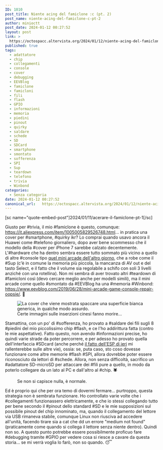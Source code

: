 ```yaml
---
ID: 1010
post_title: Niente acing del famiclone :c (pt. 2)
post_name: niente-acing-del-famiclone-c-pt-2
author: minioctt
post_date: 2024-01-12 00:27:52
layout: post
link: >
  https://octospacc.altervista.org/2024/01/12/niente-acing-del-famiclone-c-pt-2/
published: true
tags:
  - adattatore
  - chip
  - collegamenti
  - console
  - cover
  - debugging
  - EEVBlog
  - famiclone
  - famicloni
  - fili
  - flash
  - GPIO
  - informazioni
  - memoria
  - piedini
  - pinout
  - quirky
  - saldare
  - schede
  - SD
  - SDCard
  - smartphone
  - smontato
  - sofferenza
  - SPI
  - Sup
  - teardown
  - telefono
  - trivia
  - Winbond
categories:
  - Senza categoria
date: 2024-01-12 00:27:52
canonical_url:   https://octospacc.altervista.org/2024/01/12/niente-acing-del-famiclone-c-pt-2/
---
```

<!-- wp:paragraph -->
<p>[sc name="quote-embed-post"]2024/01/11/acerare-il-famiclone-pt-1[/sc]</p>
<!-- /wp:paragraph -->

<!-- wp:paragraph -->
<p>Giusto per #trivia, il mio #famiclone è questo, comunque: <a href="https://it.aliexpress.com/item/1005005829526748.html">https://it.aliexpress.com/item/1005005829526748.html</a>... in pratica una cover per #smartphone, #quirky ikr? Lo comprai quando usavo ancora il Huawei come #telefono giornaliero, dopo aver bene scommesso che il modello della #cover per iPhone 7 sarebbe calzato decentemente. L'#hardware che ha dentro sembra essere tutto sommato più vicino a quello di altre #console tipo <a href="https://octospacc.altervista.org/2024/01/07/arcade-mini-152/">quel mini arcade dell'altro giorno</a>, che a robe come il #Sup (c'è in comune la memoria più piccola, la mancanza di AV out e del tasto Select, e il fatto che il volume sia regolabile a schifo con soli 3 livelli anziché con una rotellina). Non mi sembra di aver trovato altri #teardown di #famicloni così (devo cercare meglio anche per modelli simili), ma il mini arcade come quello #smontato da #EEVBlog ha una #memoria #Winbond: <a href="https://www.eevblog.com/2019/06/28/mini-arcade-game-console-repair-oopsie/">https://www.eevblog.com/2019/06/28/mini-arcade-game-console-repair-oopsie/</a>. 🧭️</p>
<!-- /wp:paragraph -->

<!-- wp:paragraph -->
<p></p>
<!-- /wp:paragraph -->

<!-- wp:image {"id":1013,"sizeSlug":"full","linkDestination":"none"} -->
<figure class="wp-block-image size-full"><img src="{{site.cdnurl}}/assets/uploads/2024/01/image-5.png" alt="La cover che viene mostrata spaccare una superficie bianca generica, in qualche modo assurdo." class="wp-image-1013"/><figcaption class="wp-element-caption">Certe immagini sulle inserzioni cinesi fanno morire...</figcaption></figure>
<!-- /wp:image -->

<!-- wp:paragraph -->
<p></p>
<!-- /wp:paragraph -->

<!-- wp:paragraph -->
<p>Stamattina, con un po' di #sofferenza, ho provato a #saldare dei fili sugli 8 #piedini del mio piccolissimo chip #flash, e ce l'ho addirittura fatta (contro le mie aspettative). Fatto questo, non avendo #informazioni precise, ho quindi varie strade da poter percorrere, e per adesso ho provato quella dell'interfaccia #SDcard (anche perché <a href="https://octospacc.altervista.org/2024/01/10/1003/">il fatto dell'ESP di ieri</a> mi rallenterebbe sulle altre vie), ossia: se, puta caso, sto coso dovesse funzionare come altre memorie #flash #SPI, allora dovrebbe poter essere riconosciuto da lettori di #schede. Allora, non senza difficoltà, sacrifico un #adattatore SD-microSD per attaccare dei #fili pure a quello, in modo da poterlo collegare da un lato al PC e dall'altro al #chip. 🕷️</p>
<!-- /wp:paragraph -->

<!-- wp:paragraph -->
<p></p>
<!-- /wp:paragraph -->

<!-- wp:image {"id":1015,"sizeSlug":"large"} -->
<figure class="wp-block-image size-large"><img src="{{site.cdnurl}}/assets/uploads/2024/01/img_2024-01-11-18-48-45-2722850256951560362496-960x1280.jpg" alt="" class="wp-image-1015"/><figcaption class="wp-element-caption">Se non si capisce nulla, è normale.</figcaption></figure>
<!-- /wp:image -->

<!-- wp:paragraph -->
<p></p>
<!-- /wp:paragraph -->

<!-- wp:paragraph -->
<p>Ed è proprio qui che per ora temo di dovermi fermare... purtroppo, questa strategia non è sembrata funzionare. Ho controllato varie volte che i #collegamenti funzionassero elettricamente, e che io stessi collegando tutto per bene secondo il #pinout dello standard #SD e le mie supposizioni sul possibile pinout del chip innominato, ma, quando il collegamento del lettore via USB rimaneva stabile, comunque Linux non riusciva ad accedere all'unità, facendo tirare sia a cat che dd un errore "medium not found" (praticamente come quando si collega il lettore senza niente dentro). Quindi non so. A questo punto potrebbe essere possibilmente proficuo fare #debugging tramite #GPIO per vedere cosa si riesce a cavare da questa storia... se mi verrà voglia lo farò, non so quando. 😴️</p>
<!-- /wp:paragraph -->